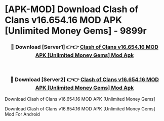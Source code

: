 # [APK-MOD] Download Clash of Clans v16.654.16 MOD APK [Unlimited Money Gems] - 9899r


<div align="center">
<h3>🔴 Download [Server1] 👉👉 <a href="https://apk-comot.site?title=Clash_of_Clans_v16.654.16_MOD_APK_[Unlimited_Money_Gems]">Clash of Clans v16.654.16 MOD APK [Unlimited Money Gems] Mod Apk</a></h3><br>
<h3>🔴 Download [Server2] 👉👉 <a href="https://apk-comot.site?title=Clash_of_Clans_v16.654.16_MOD_APK_[Unlimited_Money_Gems]">Clash of Clans v16.654.16 MOD APK [Unlimited Money Gems] Mod Apk</a></h3>
</div>



Download Clash of Clans v16.654.16 MOD APK [Unlimited Money Gems] 

Download Clash of Clans v16.654.16 MOD APK [Unlimited Money Gems] Mod For Android